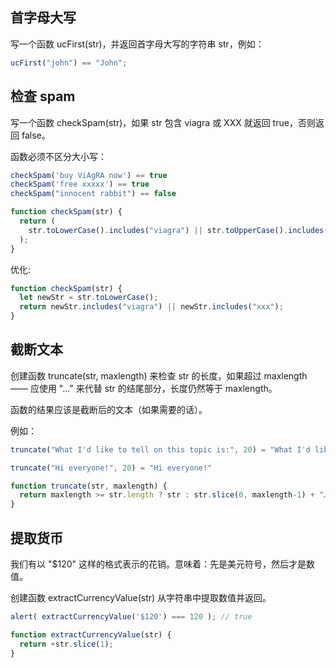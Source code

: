 ## 首字母大写

写一个函数 ucFirst(str)，并返回首字母大写的字符串 str，例如：

```js
ucFirst("john") == "John";
```

## 检查 spam

写一个函数 checkSpam(str)，如果 str 包含 viagra 或 XXX 就返回 true，否则返回 false。

函数必须不区分大小写：
```js
checkSpam('buy ViAgRA now') == true
checkSpam('free xxxxx') == true
checkSpam("innocent rabbit") == false
```

```js
function checkSpam(str) {
  return (
    str.toLowerCase().includes("viagra") || str.toUpperCase().includes("XXX")
  );
}
```

优化:

```js
function checkSpam(str) {
  let newStr = str.toLowerCase();
  return newStr.includes("viagra") || newStr.includes("xxx");
}
```

## 截断文本

创建函数 truncate(str, maxlength) 来检查 str 的长度，如果超过 maxlength —— 应使用 "…" 来代替 str 的结尾部分，长度仍然等于 maxlength。

函数的结果应该是截断后的文本（如果需要的话）。

例如：

```js
truncate("What I'd like to tell on this topic is:", 20) = "What I'd like to te…"

truncate("Hi everyone!", 20) = "Hi everyone!"
```

```js
function truncate(str, maxlength) {
  return maxlength >= str.length ? str : str.slice(0, maxlength-1) + "…";
}
```

## 提取货币
我们有以 "$120" 这样的格式表示的花销。意味着：先是美元符号，然后才是数值。

创建函数 extractCurrencyValue(str) 从字符串中提取数值并返回。

```js
alert( extractCurrencyValue('$120') === 120 ); // true
```

```js
function extractCurrencyValue(str) {
  return +str.slice(1);
}
```